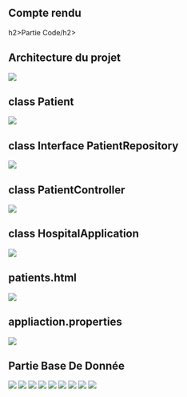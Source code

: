 <h2>Compte rendu</h2>
h2>Partie Code/h2>
<h2>Architecture du projet</h2>
<img src="captures/img.png">
<h2>class Patient</h2>
<img src="captures/img_1.png">
<h2>class Interface PatientRepository</h2>
<img src="captures/img_3.png">
<h2>class PatientController</h2>
<img src="captures/img_3.png">
<h2>class HospitalApplication</h2>
<img src="captures/img_4.png">
<h2> patients.html</h2>
<img src="captures/img_5.png">
<h2> appliaction.properties</h2>
<img src="captures/img_6.png">
<h2> Partie Base De Donnée</h2>
<img src="captures/1.png">
<img src="captures/2.png">
<img src="captures/3.png">
<img src="captures/4.png">
<img src="captures/5.png">
<img src="captures/6.png">
<img src="captures/7.png">
<img src="captures/8.png">
<img src="captures/9.png">

